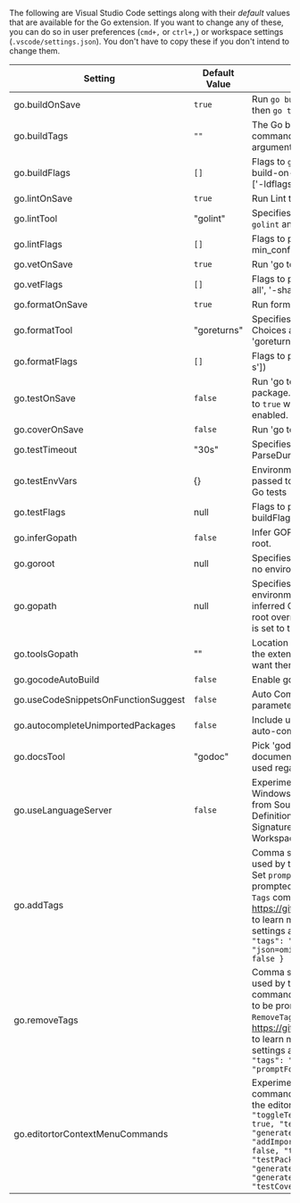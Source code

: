 The following are Visual Studio Code settings along with their *default* values that are available for the Go extension. If you want to change any of these, you can do so in user preferences (`cmd+,` or `ctrl+,`) or workspace settings (`.vscode/settings.json`). You don't have to copy these if you don't intend to change them.


Setting | Default Value | Description
------- | ------------- | -----------
go.buildOnSave | `true` | Run `go build` on save. If on test file, then `go test -c` is run on save
go.buildTags | `""` | The Go build tags to use for all commands that support a `-tags '...'` argument
go.buildFlags | `[]` | Flags to `go build`/`go test` used during build-on-save or running tests. (e.g. ['-ldflags="-s"'])
go.lintOnSave | `true` | Run Lint tool on save.
go.lintTool | "golint" | Specifies Lint tool name. Choices are `golint` and `gometalinter`
go.lintFlags | `[]` | Flags to pass to Lint tool (e.g. ["-min_confidence=.8"])
go.vetOnSave | `true` | Run 'go tool vet' on save.
go.vetFlags | `[]` | Flags to pass to `go tool vet` (e.g. ['-all', '-shadow'])
go.formatOnSave | `true` | Run formatting tool on save.
go.formatTool | "goreturns" | Specifies formatting tool to use. Choices are 'gofmt', 'goimports' or 'goreturns'
go.formatFlags | `[]` | Flags to pass to format tool (e.g. ['-s'])
go.testOnSave | `false` | Run 'go test' on save for current package. It is not advised to set this to `true` when you have Auto Save enabled.
go.coverOnSave | `false` | Run 'go test -coverprofile' on save
go.testTimeout | "30s" | Specifies the timeout for go test in ParseDuration format.
go.testEnvVars |  {} |  Environment variables that will passed to the process that runs the Go tests
go.testFlags |  null |  Flags to pass to `go test`. If null, then buildFlags will be used.
go.inferGopath |  `false` | Infer GOPATH from the workspace root.
go.goroot |  null |  Specifies the GOROOT to use when no environment variable is set.
go.gopath |  null |  Specifies the GOPATH to use when no environment variable is set. The inferred GOPATH from workspace root overrides this, if go.inferGopath is set to true.
go.toolsGopath |  "" |  Location to install the Go tools that the extension depends on if you don't want them in your GOPATH
go.gocodeAutoBuild |  `false` |  Enable gocode's autobuild feature
go.useCodeSnippetsOnFunctionSuggest |  `false` | Auto Complete functions with their parameter signature
go.autocompleteUnimportedPackages |  `false` | Include unimported packages in auto-complete suggestions
go.docsTool |  "godoc" |  Pick 'godoc' or 'gogetdoc' to get documentation. In Go 1.5, godoc is used regardless of the choice here.
go.useLanguageServer |  `false` | Experimental: Not available in Windows. Use Go language server from Sourcegraph for Hover, Definition, Find All References, Signature Help, File Outline and Workspace Symbol features
go.addTags | | Comma separated tags and options used by the `Go: Add Tags` command. Set `promptForTags` to `true` to be prompted for tags when the `Go: Add Tags` command is run. See https://github.com/fatih/gomodifytags to learn more about how these settings are used. Default value is: `{ "tags": "json", "options": "json=omitempty", "promptForTags": false }`
go.removeTags | | Comma separated tags and options used by the `Go: RemoveTags` command. Set `promptForTags` to `true` to be prompted for tags when the `Go: RemoveTags` command is run. See https://github.com/fatih/gomodifytags to learn more about how these settings are used. Default value is : `{ "tags": "", "options": "", "promptForTags": false }`
go.editortorContextMenuCommands | | Experimental Feature: Enable/Disable commands from the context menu in the editor. Default value is: `{ "toggleTestFile": true, "addTags": true, "testAtCursor": true, "generateTestForFunction": true, "addImport": false, "removeTags": false, "testFile": false, "testPackage": false, "generateTestForFile": false, "generateTestForPackage": false, "testCoverage": false }`

